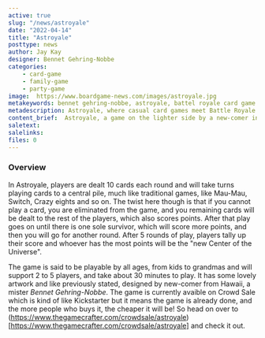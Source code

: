 ```yaml
---
active: true
slug: "/news/astroyale"
date: "2022-04-14"
title: "Astroyale"
posttype: news
author: Jay Kay
designer: Bennet Gehring-Nobbe
categories: 
    - card-game
    - family-game
    - party-game
image:  https://www.boardgame-news.com/images/astroyale.jpg
metakeywords: bennet gehring-nobbe, astroyale, battel royale card game
metadescription: Astroyale, where casual card games meet Battle Royale. 
content_brief:  Astroyale, a game on the lighter side by a new-comer in the scene, a guy from Hawaii all of places. It's a card game with a "Battle Royale" goal going on.. Check it out.
saletext:
salelinks: 
files: 0
---
```


### Overview 
In Astroyale, players are dealt 10 cards each round and will take turns playing cards to a central pile, much like traditional games, like  Mau-Mau, Switch, Crazy eights and so on. The twist here though is that if you cannot play a card, you are eliminated from the game, and you remaining cards will be dealt to the rest of the players, which also scores points. After that play goes on until there is one sole survivor, which will score more points, and then you will go for another round.
After 5 rounds of play, players tally up their score and whoever has the most points will be the "new Center of the Universe".

The game is said to be playable by all ages, from kids to grandmas and will support 2 to 5 players, and take about 30 minutes to play. It has some lovely artwork and like previously stated, designed by new-comer from Hawaii, a mister *Bennet Gehring-Nobbe*. The game is currently avaible on Crowd Sale which is kind of like Kickstarter but it means the game is already done, and the more people who buys it, the cheaper it will be! So head on over to (https://www.thegamecrafter.com/crowdsale/astroyale)[https://www.thegamecrafter.com/crowdsale/astroyale] and check it out.

